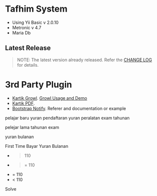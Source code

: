 Tafhim System 
===========
- Using Yii Basic v 2.0.10
- Metronic v 4.7
- Maria Db

## Latest Release

> NOTE: The latest version already released. Refer the [CHANGE LOG](https://github.com/silenttech9/tafhim/blob/master/CHANGELOG.md) for details.

3rd Party Plugin
========================
- [Kartik Growl](https://github.com/kartik-v/yii2-widget-growl). [Growl Usage and Demo](http://demos.krajee.com/widget-details/growl)
- [Kartik PDF](https://github.com/kartik-v/yii2-mpdf).
- [Bootstrap Notify](http://bootstrap-notify.remabledesigns.com/). Referer and documentation or example

pelajar baru
   yuran pendaftaran
   yuran peralatan
   exam
   tahunan

pelejar lama
  tahunan
  exam 

yuran bulanan



First Time Bayar Yuran Bulanan
 - >  110
 - >= 110
 - =  110
 - <  110

 Solve





 
